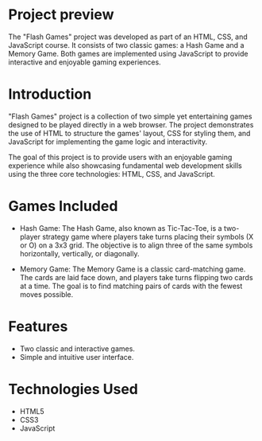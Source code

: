 # Project preview
The "Flash Games" project was developed as part of an HTML, CSS, and JavaScript course. It consists of two classic games: a Hash Game and a Memory Game. Both games are implemented using JavaScript to provide interactive and enjoyable gaming experiences.

# Introduction
"Flash Games" project is a collection of two simple yet entertaining games designed to be played directly in a web browser. The project demonstrates the use of HTML to structure the games' layout, CSS for styling them, and JavaScript for implementing the game logic and interactivity.

The goal of this project is to provide users with an enjoyable gaming experience while also showcasing fundamental web development skills using the three core technologies: HTML, CSS, and JavaScript.

# Games Included
- Hash Game:
The Hash Game, also known as Tic-Tac-Toe, is a two-player strategy game where players take turns placing their symbols (X or O) on a 3x3 grid. The objective is to align three of the same symbols horizontally, vertically, or diagonally.

- Memory Game:
The Memory Game is a classic card-matching game. The cards are laid face down, and players take turns flipping two cards at a time. The goal is to find matching pairs of cards with the fewest moves possible.

# Features
- Two classic and interactive games.
- Simple and intuitive user interface.

# Technologies Used
- HTML5
- CSS3
- JavaScript



